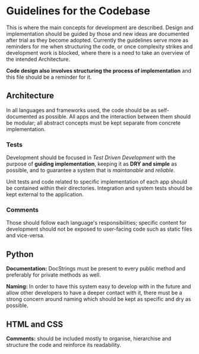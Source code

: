 # Guidelines for the Codebase

This is where the main concepts for development are described. Design and implementation should be guided by those and new ideas are documented after trial as they become adopted. Currently the guidelines serve more as reminders for me when structuring the code, or once complexity strikes and development work is blocked, where there is a need to take an overview of the intended Architecture. 

**Code design also involves structuring the process of implementation** and this file should be a reminder for it.


## Architecture

In all languages and frameworks used, the code should be as self-documented as possible.
All apps and the interaction between them should be modular; all abstract concepts must be kept separate from concrete implementation.


### Tests

Development should be focused in *Test Driven Development* with the purpose of **guiding implementation**, keeping it as **DRY and simple** as possible, and to guarantee a system that is *maintanable* and *reliable*.

Unit tests and code related to specific implementation of each app should be contained within their directories. Integration and system tests should be kept external to the application.


### Comments
Those should follow each language's responsibilities; specific content for development should not be exposed to user-facing code such as static files and vice-versa.


## Python

**Documentation:** DocStrings must be present to every public method and preferably for private methods as well.

**Naming:** In order to have this system easy to develop with in the future and allow other developers to have a deeper contact with it, there must be a strong concern around naming which should be kept as specific and dry as possible.


## HTML and CSS

**Comments:** should be included mostly to organise, hierarchise and structure the code and reinforce its readability.
